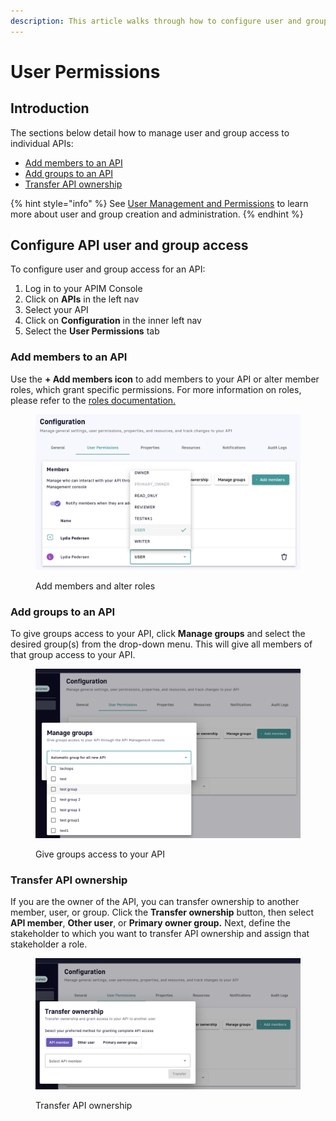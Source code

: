 ```yaml
---
description: This article walks through how to configure user and group access to your APIs
---
```


# User Permissions

## Introduction

The sections below detail how to manage user and group access to individual APIs:

* [Add members to an API](user-permissions.md#add-members-to-an-api)
* [Add groups to an API](user-permissions.md#add-groups-to-an-api)
* [Transfer API ownership](user-permissions.md#transfer-api-ownership)

{% hint style="info" %}
See [User Management and Permissions](../../administration/user-management-and-permissions.md) to learn more about user and group creation and administration.
{% endhint %}

## Configure API user and group access

To configure user and group access for an API:

1. Log in to your APIM Console
2. Click on **APIs** in the left nav
3. Select your API
4. Click on **Configuration** in the inner left nav
5. Select the **User Permissions** tab

### Add members to an API

Use the **+ Add members icon** to add members to your API or alter member roles, which grant specific permissions. For more information on roles, please refer to the [roles documentation.](../../administration/user-management-and-permissions.md#roles)

<figure><img src="../../../.gitbook/assets/user permissions_add members alter roles.png" alt=""><figcaption><p>Add members and alter roles</p></figcaption></figure>

### Add groups to an API

To give groups access to your API, click **Manage groups** and select the desired group(s) from the drop-down menu. This will give all members of that group access to your API.

<figure><img src="../../../.gitbook/assets/user permissions_manage groups.png" alt=""><figcaption><p>Give groups access to your API</p></figcaption></figure>

### Transfer API ownership

If you are the owner of the API, you can transfer ownership to another member, user, or group. Click the **Transfer ownership** button, then select **API member**, **Other user**, or **Primary owner group.** Next, define the stakeholder to which you want to transfer API ownership and assign that stakeholder a role.

<figure><img src="../../../.gitbook/assets/user permissions_transfer ownership.png" alt=""><figcaption><p>Transfer API ownership</p></figcaption></figure>
